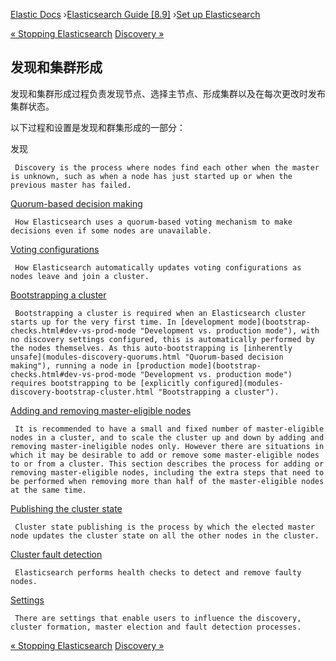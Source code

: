 

[Elastic Docs](/guide/) ›[Elasticsearch Guide [8.9]](index.md) ›[Set up
Elasticsearch](setup.md)

[« Stopping Elasticsearch](stopping-elasticsearch.md) [Discovery
»](discovery-hosts-providers.md)

## 发现和集群形成

发现和集群形成过程负责发现节点、选择主节点、形成集群以及在每次更改时发布集群状态。

以下过程和设置是发现和群集形成的一部分：

发现

     Discovery is the process where nodes find each other when the master is unknown, such as when a node has just started up or when the previous master has failed. 
[Quorum-based decision making](modules-discovery-quorums.html "Quorum-based
decision making")

     How Elasticsearch uses a quorum-based voting mechanism to make decisions even if some nodes are unavailable. 
[Voting configurations](modules-discovery-voting.html "Voting configurations")

     How Elasticsearch automatically updates voting configurations as nodes leave and join a cluster. 
[Bootstrapping a cluster](modules-discovery-bootstrap-cluster.html
"Bootstrapping a cluster")

     Bootstrapping a cluster is required when an Elasticsearch cluster starts up for the very first time. In [development mode](bootstrap-checks.html#dev-vs-prod-mode "Development vs. production mode"), with no discovery settings configured, this is automatically performed by the nodes themselves. As this auto-bootstrapping is [inherently unsafe](modules-discovery-quorums.html "Quorum-based decision making"), running a node in [production mode](bootstrap-checks.html#dev-vs-prod-mode "Development vs. production mode") requires bootstrapping to be [explicitly configured](modules-discovery-bootstrap-cluster.html "Bootstrapping a cluster"). 
[Adding and removing master-eligible nodes](add-elasticsearch-nodes.html "Add
and remove nodes in your cluster")

     It is recommended to have a small and fixed number of master-eligible nodes in a cluster, and to scale the cluster up and down by adding and removing master-ineligible nodes only. However there are situations in which it may be desirable to add or remove some master-eligible nodes to or from a cluster. This section describes the process for adding or removing master-eligible nodes, including the extra steps that need to be performed when removing more than half of the master-eligible nodes at the same time. 
[Publishing the cluster state](cluster-state-publishing.html "Publishing the
cluster state")

     Cluster state publishing is the process by which the elected master node updates the cluster state on all the other nodes in the cluster. 
[Cluster fault detection](cluster-fault-detection.html "Cluster fault
detection")

     Elasticsearch performs health checks to detect and remove faulty nodes. 
[Settings](modules-discovery-settings.html "Discovery and cluster formation
settings")

     There are settings that enable users to influence the discovery, cluster formation, master election and fault detection processes. 

[« Stopping Elasticsearch](stopping-elasticsearch.md) [Discovery
»](discovery-hosts-providers.md)

